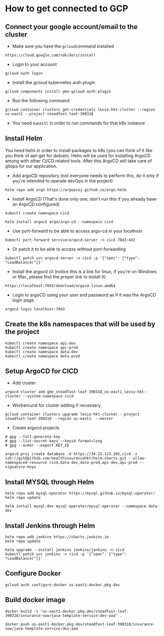 # How to get connected to GCP

## Connect your google account/email to the cluster

* Make sure you have the `gcloud`command installed
```
https://cloud.google.com/sdk/docs/install
```

* Login to your account
```
gcloud auth login
```
* Install the gcloud kubernetes auth plugin
```
gcloud components install gke-gcloud-auth-plugin
```


* Run the following command:
```
gcloud container clusters get-credentials levio-hkt-cluster --region us-east1 --project steadfast-leaf-390318
```

* You need `kubectl` in order to run commands for that k8s instance

## Install Helm

You need helm in order to install packages to k8s (you can think of it like you think of apt-get for debian).
Helm will be used for installing ArgoCD among with other CI/CD related tools. After this ArgoCD will take care of gitops for our application.

* Add argoCD repository (not everyone needs to perform this, do it only if you're intended to operate devOps in the project)
```
helm repo add argo https://argoproj.github.io/argo-helm
```

* Install ArgoCD (That's done only one, don't run this if you already have an ArgoCD configured)
```
kubectl create namespace cicd
```
```
helm install argocd argo/argo-cd --namespace cicd
```

* Use port-forward to be able to access argo-cd in your localhost
```
kubectl port-forward service/argocd-server -n cicd 7043:443
```
* Or patch it to be able to access without port-forwarding
```
kubectl patch svc argocd-server -n cicd -p '{"spec": {"type": "LoadBalancer"}}'

```

* Install the argocd cli (notice this is a link for linux, if you're on Windows or Mac, please find the proper link to install it)
```
https://localhost:7043/download/argocd-linux-amd64
```

* Login to argoCD using your user and password as if it was the ArgoCD login page
```
argocd login localhost:7043
```

## Create the k8s namespaces that will be used by the project
```
kubectl create namespace api-dev
kubectl create namespace api-prod
kubectl create namespace data-dev
kubectl create namespace data-prod
```

## Setup ArgoCD for CICD

* Add cluster
```
argocd cluster add gke_steadfast-leaf-390318_us-east1_levio-hkt-cluster --system-namespace cicd
```

* Workaround for cluster adding if necessary
```
gcloud container clusters upgrade levio-hkt-cluster --project steadfast-leaf-390318 --region us-east1  --master
```

* Create argocd projects
```
# gpg --full-generate-key
# gpg --list-secret-keys --keyid-format=long
# gpg --armor --export KEY_ID

argocd proj create database -d https://34.23.123.165,cicd -s ssh://git@github.com:healthinsurancehkt/helm-charts.git --allow-namespaced-resource cicd,data-dev,data-prod,api-dev,api-prod --signature-keys
```


## Install MYSQL through Helm
```
helm repo add mysql-operator https://mysql.github.io/mysql-operator/
helm repo update

helm install mysql-dev mysql-operator/mysql-operator --namespace data-dev
```

## Install Jenkins through Helm
```
helm repo add jenkins https://charts.jenkins.io
helm repo update

helm upgrade --install jenkins jenkins/jenkins -n cicd
kubectl patch svc jenkins -n cicd -p '{"spec": {"type": "LoadBalancer"}}'
```

## Configure Docker

```
gcloud auth configure-docker us-east1-docker.pkg.dev
```

## Build docker image
```
docker build -t "us-east1-docker.pkg.dev/steadfast-leaf-390318/insurance-now/java-template-service:dev-aaa" .
```

```
docker push us-east1-docker.pkg.dev/steadfast-leaf-390318/insurance-now/java-template-service:dev-aaa
```